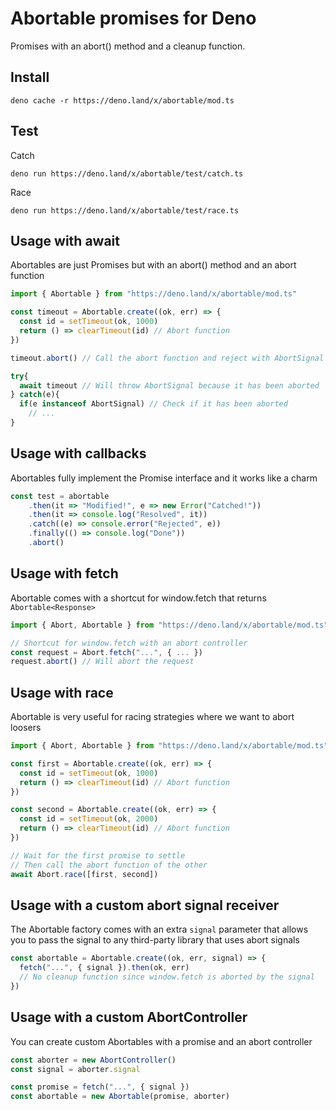 # Abortable promises for Deno

Promises with an abort() method and a cleanup function.

## Install 

    deno cache -r https://deno.land/x/abortable/mod.ts

## Test

Catch

    deno run https://deno.land/x/abortable/test/catch.ts

Race

    deno run https://deno.land/x/abortable/test/race.ts

## Usage with await

Abortables are just Promises but with an abort() method and an abort function

```typescript
import { Abortable } from "https://deno.land/x/abortable/mod.ts"

const timeout = Abortable.create((ok, err) => {
  const id = setTimeout(ok, 1000)
  return () => clearTimeout(id) // Abort function
})

timeout.abort() // Call the abort function and reject with AbortSignal

try{
  await timeout // Will throw AbortSignal because it has been aborted
} catch(e){
  if(e instanceof AbortSignal) // Check if it has been aborted
    // ...
}
```

## Usage with callbacks

Abortables fully implement the Promise interface and it works like a charm

```typescript
const test = abortable
    .then(it => "Modified!", e => new Error("Catched!"))
    .then(it => console.log("Resolved", it))
    .catch((e) => console.error("Rejected", e))
    .finally(() => console.log("Done"))
    .abort()
```

## Usage with fetch

Abortable comes with a shortcut for window.fetch that returns `Abortable<Response>`

```typescript
import { Abort, Abortable } from "https://deno.land/x/abortable/mod.ts"

// Shortcut for window.fetch with an abort controller
const request = Abort.fetch("...", { ... })
request.abort() // Will abort the request
```

## Usage with race

Abortable is very useful for racing strategies where we want to abort loosers

```typescript
import { Abort, Abortable } from "https://deno.land/x/abortable/mod.ts"

const first = Abortable.create((ok, err) => {
  const id = setTimeout(ok, 1000)
  return () => clearTimeout(id) // Abort function
})

const second = Abortable.create((ok, err) => {
  const id = setTimeout(ok, 2000)
  return () => clearTimeout(id) // Abort function
})

// Wait for the first promise to settle
// Then call the abort function of the other
await Abort.race([first, second])
```

## Usage with a custom abort signal receiver

The Abortable factory comes with an extra `signal` parameter that allows you to pass the signal to any third-party library that uses abort signals

```typescript
const abortable = Abortable.create((ok, err, signal) => {
  fetch("...", { signal }).then(ok, err)
  // No cleanup function since window.fetch is aborted by the signal
})
```

## Usage with a custom AbortController

You can create custom Abortables with a promise and an abort controller

```typescript
const aborter = new AbortController()
const signal = aborter.signal

const promise = fetch("...", { signal })
const abortable = new Abortable(promise, aborter)
```